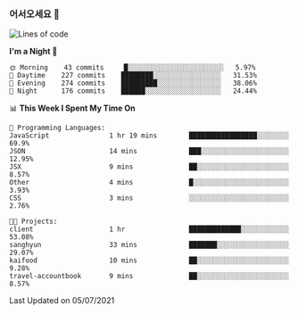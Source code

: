 ### 어서오세요 👋

<!--START_SECTION:waka-->
![Lines of code](https://img.shields.io/badge/From%20Hello%20World%20I%27ve%20Written-375386%20lines%20of%20code-blue)

**I'm a Night 🦉** 

```text
🌞 Morning    43 commits     █░░░░░░░░░░░░░░░░░░░░░░░░   5.97% 
🌆 Daytime    227 commits    ████████░░░░░░░░░░░░░░░░░   31.53% 
🌃 Evening    274 commits    █████████░░░░░░░░░░░░░░░░   38.06% 
🌙 Night      176 commits    ██████░░░░░░░░░░░░░░░░░░░   24.44%

```


📊 **This Week I Spent My Time On** 

```text
💬 Programming Languages: 
JavaScript               1 hr 19 mins        █████████████████░░░░░░░░   69.9% 
JSON                     14 mins             ███░░░░░░░░░░░░░░░░░░░░░░   12.95% 
JSX                      9 mins              ██░░░░░░░░░░░░░░░░░░░░░░░   8.57% 
Other                    4 mins              █░░░░░░░░░░░░░░░░░░░░░░░░   3.93% 
CSS                      3 mins              ░░░░░░░░░░░░░░░░░░░░░░░░░   2.76%

🐱‍💻 Projects: 
client                   1 hr                █████████████░░░░░░░░░░░░   53.08% 
sanghyun                 33 mins             ███████░░░░░░░░░░░░░░░░░░   29.07% 
kaifood                  10 mins             ██░░░░░░░░░░░░░░░░░░░░░░░   9.28% 
travel-accountbook       9 mins              ██░░░░░░░░░░░░░░░░░░░░░░░   8.57%

```


 Last Updated on 05/07/2021
<!--END_SECTION:waka-->
